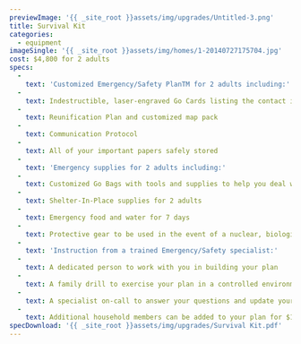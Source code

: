 ```yaml
---
previewImage: '{{ _site_root }}assets/img/upgrades/Untitled-3.png'
title: Survival Kit
categories:
  - equipment
imageSingle: '{{ _site_root }}assets/img/homes/1-20140727175704.jpg'
cost: $4,800 for 2 adults
specs:
  - 
    text: 'Customized Emergency/Safety PlanTM for 2 adults including:'
  - 
    text: Indestructible, laser-engraved Go Cards listing the contact information for your family crisis management team
  - 
    text: Reunification Plan and customized map pack
  - 
    text: Communication Protocol
  - 
    text: All of your important papers safely stored
  - 
    text: 'Emergency supplies for 2 adults including:'
  - 
    text: Customized Go Bags with tools and supplies to help you deal with a wide range of unexpected events
  - 
    text: Shelter-In-Place supplies for 2 adults
  - 
    text: Emergency food and water for 7 days
  - 
    text: Protective gear to be used in the event of a nuclear, biological, chemical or radiological attack.
  - 
    text: 'Instruction from a trained Emergency/Safety specialist:'
  - 
    text: A dedicated person to work with you in building your plan
  - 
    text: A family drill to exercise your plan in a controlled environment
  - 
    text: A specialist on-call to answer your questions and update your plan as needed
  - 
    text: Additional household members can be added to your plan for $1,000/person. Pets can be added for $500/each
specDownload: '{{ _site_root }}assets/img/upgrades/Survival Kit.pdf'
---
```

